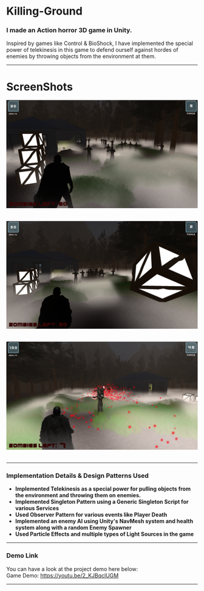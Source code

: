 # Killing-Ground
### I made an Action horror 3D game in Unity. 
Inspired by games like Control & BioShock, I have implemented the special power of telekinesis in this game to defend ourself against hordes of enemies by throwing objects from the environment at them.

<hr>

# ScreenShots
<p align="center">
<img src="Attachements/SS1.png"> &nbsp&nbsp&nbsp&nbsp
</p>
<p align="center">
<img src="Attachements/SS2.png"> &nbsp&nbsp&nbsp&nbsp
</p>
<p align="center">
<img src="Attachements/SS3.png"> &nbsp&nbsp&nbsp&nbsp
</p>
<hr>

### Implementation Details & Design Patterns Used 
* **Implemented Telekinesis as a special power for pulling objects from the environment and throwing them on enemies.**
* **Implemented Singleton Pattern using a Generic Singleton Script for various Services**
* **Used Observer Pattern for various events like Player Death**
* **Implemented an enemy AI using Unity's NavMesh system and health system along with a random Enemy Spawner**
* **Used Particle Effects and multiple types of Light Sources in the game**

<hr>

### Demo Link
You can have a look at the project demo here below: <br>
Game Demo:   https://youtu.be/2_KJBqclUGM

<hr>
